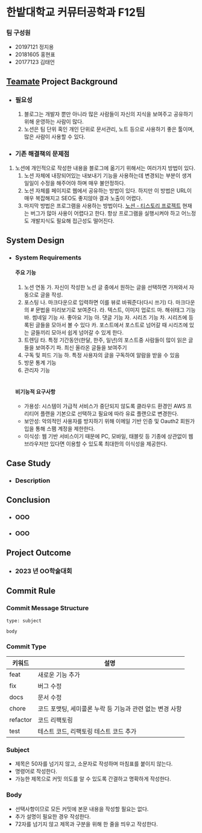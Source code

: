 # 한밭대학교 커뮤터공학과 F12팀

### 팀 구성원

- 20197121 정지용
- 20181605 홍현표
- 20177123 김태언

## <u>Teamate</u> Project Background
- ### 필요성
  1. 블로그는 개발자 뿐만 아니라 많은 사람들이 자신의 지식을 보여주고 공유하기 위해 운영하는 사람이 많다.
  2. 노션은 팀 단위 혹인 개인 단위로 문서관리, 노트 등으로 사용하기 좋은 툴이며, 많은 사람이 사용할 수 있다.
  
- ### 기존 해결책의 문제점
1. 노션에 개인적으로 작성한 내용을 블로그에 옮기기 위해서는 여러가지 방법이 있다.
    1. 노션 자체에 내장되어있는 내보내기 기능을 사용하는데 변경되는 부분이 생겨 일일이 수정을 해주어야 하며 매우 불안정하다.
    2. 노션 자체를 페이지로 웹에서 공유하는 방법이 있다. 하지만 이 방법은 URL이 매우 복잡해지고 SEO도 좋지않아 결과 노출이 어렵다.
    3. 마지막 방법은 프로그램을 사용하는 방법이다.  [노션 - 티스토리 프로젝트]("https://github.com/jmjeon94/N2T") 현재는 버그가 많아 사용이 어렵다고 한다. 항상 프로그램을 실행시켜야 하고 어느정도 개발지식도 필요해 접근성도 떨어진다.
  
## System Design
- ### System Requirements
    #### 주요 기능 
     1. 노션 연동
        가. 자신이 작성한 노션 글 중에서 원하는 글을 선택하면 가져와서 자동으로 글을 작성.
     2. 포스팅
        나. 마크다운으로 입력하면 이를 뷰로 바꿔준다(다시 쓰기)
        다. 마크다운의 # 문법을 미리보기로 보여준다.
        라. 텍스트, 이미지 업로드
        마. 해쉬태그 기능
        바. 썸네일 기능
        사. 좋아요 기능
        아. 댓글 기능
        자. 시리즈 기능
        차. 시리즈에 등록된 글들을 모아서 볼 수 있다
        카. 포스트에서 포스트로 넘어갈 때 시리즈에 있는 글들끼리 모아서 쉽게 넘어갈 수 있게 한다.
     3. 트렌딩
        타. 특정 기간동안(한달, 한주, 일년)의 포스트중 사람들이 많이 읽은 글들을 보여주기
        파. 최신 올라온 글들을 보여주기
     4. 구독 및 피드 기능
        하. 특정 사용자의 글을 구독하여 알람을 받을 수 있음
     5. 방문 통계 기능
     6. 관리자 기능
    
    <br>

    #### 비기능적 요구사항
     - 가용성: 시스템이 가급적 서비스가  중단되지 않도록 클라우드 환경인  AWS 프리티어 플랜을 기본으로 선택하고 필요에 따라 유료 플랜으로 변경한다.
     - 보안성: 악의적인 사용자를 방지하기 위해 이메일 기반 인증 및 Oauth2 회원가입을 통해 스팸 계정을 제한한다.
     - 이식성: 웹 기반 서비스이기 때문에 PC, 모바일, 태블릿 등 기종에 상관없이 웹 브라우저만 있다면 이용할 수 있도록 최대한의 이식성을 제공한다. 

## Case Study
  - ### Description
  
## Conclusion
  - ### OOO
  - ### OOO
  
## Project Outcome
- ### 2023 년 OO학술대회 

## Commit Rule

### Commit Message Structure
```
type: subject

body
```

### Commit Type

|키워드|설명|
|---|------|
|feat|새로운 기능 추가|
|fix|버그 수정|
|docs|문서 수정|
|chore|코드 포맷팅, 세미콜론 누락 등 기능과 관련 없는 변경 사항|
|refactor|코드 리팩토링|
|test|테스트 코드, 리팩토링 테스트 코드 추가|

### Subject

- 제목은 50자를 넘기지 않고, 소문자로 작성하며 마침표를 붙이지 않는다.
- 명령어로 작성한다.
- 가능한 제목으로 커밋 의도를 알 수 있도록 간결하고 명확하게 작성한다.

### Body

- 선택사항이므로 모든 커밋에 본문 내용을 작성할 필요는 없다.
- 추가 설명이 필요한 경우 작성한다.
- 72자를 넘기지 않고 제목과 구분을 위해 한 줄을 띄우고 작성한다.

